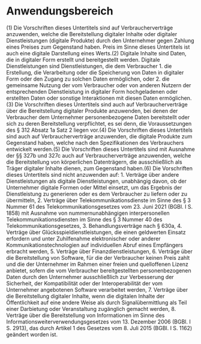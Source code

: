 # Anwendungsbereich

(1) Die Vorschriften dieses Untertitels sind auf Verbraucherverträge anzuwenden, welche die Bereitstellung digitaler Inhalte oder digitaler Dienstleistungen (digitale Produkte) durch den Unternehmer gegen Zahlung eines Preises zum Gegenstand haben. Preis im Sinne dieses Untertitels ist auch eine digitale Darstellung eines Werts.(2) Digitale Inhalte sind Daten, die in digitaler Form erstellt und bereitgestellt werden. Digitale Dienstleistungen sind Dienstleistungen, die dem Verbraucher  1.
 die Erstellung, die Verarbeitung oder die Speicherung von Daten in digitaler Form oder den Zugang zu solchen Daten ermöglichen, oder
 2.
 die gemeinsame Nutzung der vom Verbraucher oder von anderen Nutzern der entsprechenden Dienstleistung in digitaler Form hochgeladenen oder erstellten Daten oder sonstige Interaktionen mit diesen Daten ermöglichen.
(3) Die Vorschriften dieses Untertitels sind auch auf Verbraucherverträge über die Bereitstellung digitaler Produkte anzuwenden, bei denen der Verbraucher dem Unternehmer personenbezogene Daten bereitstellt oder sich zu deren Bereitstellung verpflichtet, es sei denn, die Voraussetzungen des § 312 Absatz 1a Satz 2 liegen vor.(4) Die Vorschriften dieses Untertitels sind auch auf Verbraucherverträge anzuwenden, die digitale Produkte zum Gegenstand haben, welche nach den Spezifikationen des Verbrauchers entwickelt werden.(5) Die Vorschriften dieses Untertitels sind mit Ausnahme der §§ 327b und 327c auch auf Verbraucherverträge anzuwenden, welche die Bereitstellung von körperlichen Datenträgern, die ausschließlich als Träger digitaler Inhalte dienen, zum Gegenstand haben.(6) Die Vorschriften dieses Untertitels sind nicht anzuwenden auf:  1.
 Verträge über andere Dienstleistungen als digitale Dienstleistungen, unabhängig davon, ob der Unternehmer digitale Formen oder Mittel einsetzt, um das Ergebnis der Dienstleistung zu generieren oder es dem Verbraucher zu liefern oder zu übermitteln,
 2.
 Verträge über Telekommunikationsdienste im Sinne des § 3 Nummer 61 des Telekommunikationsgesetzes vom 23. Juni 2021 (BGBl. I S. 1858) mit Ausnahme von nummernunabhängigen interpersonellen Telekommunikationsdiensten im Sinne des § 3 Nummer 40 des Telekommunikationsgesetzes,
 3.
 Behandlungsverträge nach § 630a,
 4.
 Verträge über Glücksspieldienstleistungen, die einen geldwerten Einsatz erfordern und unter Zuhilfenahme elektronischer oder anderer Kommunikationstechnologien auf individuellen Abruf eines Empfängers erbracht werden,
 5.
 Verträge über Finanzdienstleistungen,
 6.
 Verträge über die Bereitstellung von Software, für die der Verbraucher keinen Preis zahlt und die der Unternehmer im Rahmen einer freien und quelloffenen Lizenz anbietet, sofern die vom Verbraucher bereitgestellten personenbezogenen Daten durch den Unternehmer ausschließlich zur Verbesserung der Sicherheit, der Kompatibilität oder der Interoperabilität der vom Unternehmer angebotenen Software verarbeitet werden,
 7.
 Verträge über die Bereitstellung digitaler Inhalte, wenn die digitalen Inhalte der Öffentlichkeit auf eine andere Weise als durch Signalübermittlung als Teil einer Darbietung oder Veranstaltung zugänglich gemacht werden,
 8.
 Verträge über die Bereitstellung von Informationen im Sinne des Informationsweiterverwendungsgesetzes vom 13. Dezember 2006 (BGBl. I S. 2913), das durch Artikel 1 des Gesetzes vom 8. Juli 2015 (BGBl. I S. 1162) geändert worden ist.
 

